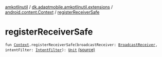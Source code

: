 [amkotlinutil](../../index.md) / [dk.adaptmobile.amkotlinutil.extensions](../index.md) / [android.content.Context](index.md) / [registerReceiverSafe](./register-receiver-safe.md)

# registerReceiverSafe

`fun `[`Context`](https://developer.android.com/reference/android/content/Context.html)`.registerReceiverSafe(broadcastReceiver: `[`BroadcastReceiver`](https://developer.android.com/reference/android/content/BroadcastReceiver.html)`, intentFilter: `[`IntentFilter`](https://developer.android.com/reference/android/content/IntentFilter.html)`): `[`Unit`](https://kotlinlang.org/api/latest/jvm/stdlib/kotlin/-unit/index.html) [(source)](https://github.com/adaptmobile-organization/amkotlinutil/tree/master/amkotlinutil/src/main/java/dk/adaptmobile/amkotlinutil/extensions/ContextExtensions.kt#L81)